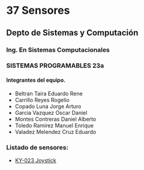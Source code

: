 # 37 Sensores 
## Depto de Sistemas y Computación
### Ing. En Sistemas Computacionales
### SISTEMAS PROGRAMABLES 23a

#### Integrantes del equipo.

- Beltran Taira Eduardo Rene	
- Carrillo Reyes Rogelio	
- Copado Luna Jorge Arturo	
- Garcia Vazquez Oscar Daniel	
- Montes Contreras Daniel Alberto	
- Toledo Ramirez Manuel Enrique	
- Valadez Melendez Cruz Eduardo	

### Listado de sensores:
* [KY-023 Joystick](./joystick.md)
